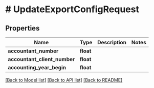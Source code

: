 # # UpdateExportConfigRequest

## Properties

Name | Type | Description | Notes
------------ | ------------- | ------------- | -------------
**accountant_number** | **float** |  |
**accountant_client_number** | **float** |  |
**accounting_year_begin** | **float** |  |

[[Back to Model list]](../../README.md#models) [[Back to API list]](../../README.md#endpoints) [[Back to README]](../../README.md)
